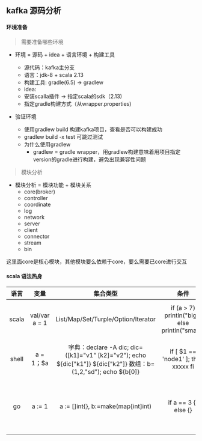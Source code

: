 ## kafka 源码分析

####  环境准备

> 需要准备哪些环境

* 环境 = 源码 + idea + 语言环境 + 构建工具
    * 源代码：kafka主分支
    * 语言：jdk-8 + scala 2.13
    * 构建工具: gradle(6.5) -> gradlew
    * idea:
	* 安装scalla插件 -> 指定scala的sdk（2.13)
	* 指定gradle构建方式（从wrapper.properties)

* 验证环境
    * 使用gradlew build 构建kafka项目，查看是否可以构建成功
	* gradlew build -x test 可跳过测试
	* 为什么使用gradlew
	    * gradlew = gradle wrapper，用gradlew构建意味着用项目指定version的gradle进行构建，避免出现兼容性问题
 
 > 模块分析

* 模块分析 = 模块功能 + 模块关系
    * core(broker) 
	* controller
	* coordinate
	* log
	* network
	* server
    * client
    * connector
    * stream
    * bin

这里面core是核心模块，其他模块要么依赖于core，要么需要已core进行交互

#### scala 语法热身

| 语言 | 变量 | 集合类型 | 条件 | 循环 | 函数 | 类与对象 | 
| :--: | :--: | :--: | :--: | :--: | :--: | :--: |
| scala | val/var a = 1 | List/Map/Set/Turple/Option/Iterator  | if (a > 7) println("big") else println("small") | var i = 0 for (i <- 1 to 10) { print(i)} | def main(args : Array[String]): Unit = {} | class/trait/object/case-match |
| shell | a = 1；$a | 字典：declare -A dic; dic=([k1]="v1" [k2]="v2"); echo ${dic["k1"]} ${dic["k2"]} 数组：b=(1,2,"sd"); echo ${b[0]} |  if [ $1 == 'node1' ]; then xxxxx fi | while true; do xxxx  done  | function a() {echo get parameter $1}; a "hello"| 不能定义对象
| go | a := 1 | a := []int{}, b:=make(map[int]int) | if a == 3 {} else {} | for i := 1; i < 10; i++ {} ; for i, ele := range list {} | func socre(a string) (int, string)  | type struct CustomObject{} |

